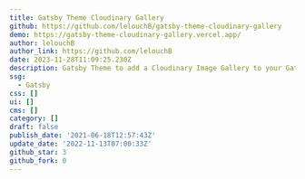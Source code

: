 ```yaml
---
title: Gatsby Theme Cloudinary Gallery
github: https://github.com/lelouchB/gatsby-theme-cloudinary-gallery
demo: https://gatsby-theme-cloudinary-gallery.vercel.app/
author: lelouchB
author_link: https://github.com/lelouchB
date: 2023-11-28T11:09:25.230Z
description: Gatsby Theme to add a Cloudinary Image Gallery to your Gatsby site.
ssg:
  - Gatsby
css: []
ui: []
cms: []
category: []
draft: false
publish_date: '2021-06-18T12:57:43Z'
update_date: '2022-11-13T07:00:33Z'
github_star: 3
github_fork: 0
---
```

